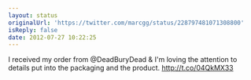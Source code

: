 ```yaml
---
layout: status
originalUrl: 'https://twitter.com/marcgg/status/228797481071308800'
isReply: false
date: 2012-07-27 10:22:25
---
```


I received my order from @DeadBuryDead &amp; I'm loving the attention to details put into the packaging and the product. http://t.co/04QkMX33
